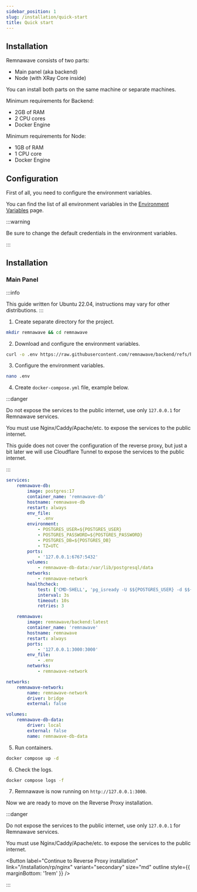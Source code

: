 ```yaml
---
sidebar_position: 1
slug: /installation/quick-start
title: Quick start
---
```


## Installation

Remnawave consists of two parts:

- Main panel (aka backend)
- Node (with XRay Core inside)

You can install both parts on the same machine or separate machines.

Minimum requirements for Backend:

- 2GB of RAM
- 2 CPU cores
- Docker Engine

Minimum requirements for Node:

- 1GB of RAM
- 1 CPU core
- Docker Engine

## Configuration

First of all, you need to configure the environment variables.

You can find the list of all environment variables in the [Environment Variables](/installation/env) page.

:::warning

Be sure to change the default credentials in the environment variables.

:::

## Installation

### Main Panel

:::info

This guide written for Ubuntu 22.04, instructions may vary for other distributions.
:::

1. Create separate directory for the project.

```bash
mkdir remnawave && cd remnawave
```

2. Download and configure the environment variables.

```bash
curl -o .env https://raw.githubusercontent.com/remnawave/backend/refs/heads/main/.env.sample
```

3. Configure the environment variables.

```bash
nano .env
```

4. Create `docker-compose.yml` file, example below.

:::danger

Do not expose the services to the public internet, use only `127.0.0.1` for Remnawave services.

You must use Nginx/Caddy/Apache/etc. to expose the services to the public internet.

This guide does not cover the configuration of the reverse proxy, but just a bit later we will use Cloudflare Tunnel to expose the services to the public internet.

:::

```yaml title="docker-compose.yml"
services:
    remnawave-db:
        image: postgres:17
        container_name: 'remnawave-db'
        hostname: remnawave-db
        restart: always
        env_file:
            - .env
        environment:
            - POSTGRES_USER=${POSTGRES_USER}
            - POSTGRES_PASSWORD=${POSTGRES_PASSWORD}
            - POSTGRES_DB=${POSTGRES_DB}
            - TZ=UTC
        ports:
            - '127.0.0.1:6767:5432'
        volumes:
            - remnawave-db-data:/var/lib/postgresql/data
        networks:
            - remnawave-network
        healthcheck:
            test: ['CMD-SHELL', 'pg_isready -U $${POSTGRES_USER} -d $${POSTGRES_DB}']
            interval: 3s
            timeout: 10s
            retries: 3

    remnawave:
        image: remnawave/backend:latest
        container_name: 'remnawave'
        hostname: remnawave
        restart: always
        ports:
            - '127.0.0.1:3000:3000'
        env_file:
            - .env
        networks:
            - remnawave-network

networks:
    remnawave-network:
        name: remnawave-network
        driver: bridge
        external: false

volumes:
    remnawave-db-data:
        driver: local
        external: false
        name: remnawave-db-data
```

5. Run containers.

```bash
docker compose up -d
```

6. Check the logs.

```bash
docker compose logs -f
```

7. Remnawave is now running on `http://127.0.0.1:3000`.

Now we are ready to move on the Reverse Proxy installation.

:::danger

Do not expose the services to the public internet, use only `127.0.0.1` for Remnawave services.

You must use Nginx/Caddy/Apache/etc. to expose the services to the public internet.

<Button label="Continue to Reverse Proxy installation" link="/installation/rp/nginx" variant="secondary" size="md" outline style={{ marginBottom: '1rem' }} />

:::
